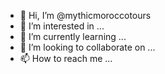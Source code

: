 - 👋 Hi, I’m @mythicmoroccotours
- 👀 I’m interested in ...
- 🌱 I’m currently learning ...
- 💞️ I’m looking to collaborate on ...
- 📫 How to reach me ...

<!---
mythicmoroccotours/mythicmoroccotours is a ✨ special ✨ repository because its `README.md` (this file) appears on your GitHub profile.
You can click the Preview link to take a look at your changes.
--->
